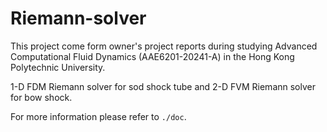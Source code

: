 # Riemann-solver
This project come form owner's project reports during studying Advanced Computational Fluid Dynamics (AAE6201-20241-A) in the Hong Kong Polytechnic University.

1-D FDM Riemann solver for sod shock tube and 2-D FVM Riemann solver for bow shock. 

For more information please refer to ```./doc```.
